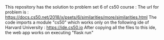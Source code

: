 This repository has the solution to problem set 6 of cs50 course :
The url for problem is :      https://docs.cs50.net/2018/x/psets/6/similarities/more/similarities.html
The code imports a module "cs50" which works only on the following ide of Harvard University :
https://ide.cs50.io
After copying all the files to this ide, the web app works on executing "flask run"
